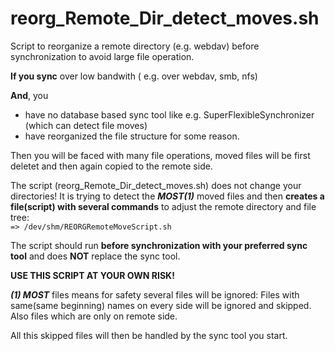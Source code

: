 # reorg_Remote_Dir_detect_moves.sh

Script to reorganize a remote directory (e.g. webdav) before synchronization 
 to avoid large file operation.

**If you sync** over low bandwith ( e.g. over webdav, smb, nfs)

**And**, you
   * have no database based sync tool like e.g. SuperFlexibleSynchronizer (which can detect file moves)
   * have reorganized the file structure for some reason. 

Then you will be faced with many file operations, moved files will be first deletet and then again copied to the remote side. 

The script (reorg_Remote_Dir_detect_moves.sh) does not change your directories!
It is trying to detect the **_MOST(1)_** moved files and then **creates a file(script) with several commands** to adjust 
the remote directory and file tree:  
`=> /dev/shm/REORGRemoteMoveScript.sh`
 
The script should run **before synchronization with your preferred sync tool** and 
does **NOT** replace the sync tool.

 **USE THIS SCRIPT AT YOUR OWN RISK!**

**_(1) MOST_** files means for safety several files will be ignored:
Files with same(same beginning) names on every side will be ignored and skipped. 
Also files which are only on remote side.

All this skipped files will then be handled by the sync tool you start.




